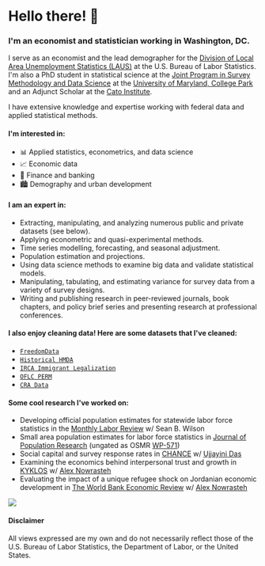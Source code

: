 # Hello there! 👋

### I'm an economist and statistician working in Washington, DC.

I serve as an economist and the lead demographer for the [Division of Local Area Unemployment Statistics (LAUS)](https://www.bls.gov/lau/) at the U.S. Bureau of Labor Statistics. I'm also a PhD student in statistical science at the [Joint Program in Survey Methodology and Data Science](https://jpsm.umd.edu) at the [University of Maryland, College Park](https://umd.edu) and an Adjunct Scholar at the [Cato Institute](https://www.cato.org/people/andrew-forrester). 

I have extensive knowledge and expertise working with federal data and applied statistical methods.

#### I'm interested in:
- 📊 Applied statistics, econometrics, and data science
- 📈 Economic data
- 💸 Finance and banking
- 🏙️ Demography and urban development

#### I am an expert in:

- Extracting, manipulating, and analyzing numerous public and private datasets (see below).
- Applying econometric and quasi-experimental methods.
- Time series modelling, forecasting, and seasonal adjustment.
- Population estimation and projections.
- Using data science methods to examine big data and validate statistical models.
- Manipulating, tabulating, and estimating variance for survey data from a variety of survey designs.
- Writing and publishing research in peer-reviewed journals, book chapters, and policy brief series and presenting research at professional conferences.

#### I also enjoy cleaning data! Here are some datasets that I've cleaned:
- [`FreedomData`](https://acforrester.github.io/FreedomData/)
- [`Historical HMDA`](https://www.openicpsr.org/openicpsr/project/151921/version/V1/view)
- [`IRCA Immigrant Legalization`](https://doi.org/10.3886/E193503V1)
- [`OFLC PERM`](https://github.com/acforrester/PERM_data)
- [`CRA Data`](https://github.com/acforrester/community-reinvestment-act)

#### Some cool research I've worked on:
- Developing official population estimates for statewide labor force statistics in the [Monthly Labor Review](https://doi.org/10.21916/mlr.2025.15) w/ Sean B. Wilson 
- Small area population estimates for labor force statistics in [Journal of Population Research](https://doi.org/10.1007/s12546-023-09322-x) (ungated as OSMR [WP-571](https://www.bls.gov/osmr/research-papers/2024/ec240010.htm))
- Social capital and survey response rates in [CHANCE](https://doi.org/10.1080/09332480.2025.2510158) w/ [Ujjayini Das](https://github.com/UjjayiniDas)
- Examining the economics behind interpersonal trust and growth in [KYKLOS](https://doi.org/10.1111/kykl.12335) w/ [Alex Nowrasteh](https://www.cato.org/people/alex-nowrasteh)
- Evaluating the impact of a unique refugee shock on Jordanian economic development in [The World Bank Economic Review](https://doi.org/10.1093/wber/lhy032) w/ [Alex Nowrasteh](https://www.cato.org/people/alex-nowrasteh)

<div style="display: flex; flex-direction: row;">
 <img class="img" src="https://github-readme-stats.vercel.app/api/top-langs/?username=acforrester&hide=html,jupyter%20notebook,JavaScript,SCSS,Less&layout=compact&langs_count=10&theme=dark" />
</div>

#### Disclaimer
All views expressed are my own and do not necessarily reflect those of the U.S. Bureau of Labor Statistics, the Department of Labor, or the United States.
